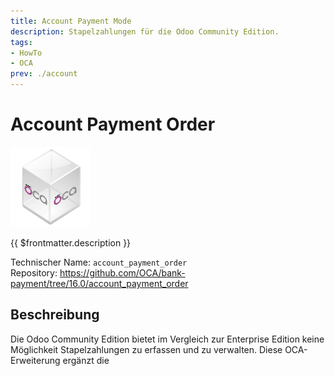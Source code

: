 ```yaml
---
title: Account Payment Mode
description: Stapelzahlungen für die Odoo Community Edition.
tags:
- HowTo
- OCA
prev: ./account
---
```

# Account Payment Order
![icon_oca_app](attachments/icon_oca_app.png)

{{ $frontmatter.description }}

Technischer Name: `account_payment_order`\
Repository: <https://github.com/OCA/bank-payment/tree/16.0/account_payment_order>

## Beschreibung

Die Odoo Community Edition bietet im Vergleich zur Enterprise Edition keine Möglichkeit Stapelzahlungen zu erfassen und zu verwalten. Diese OCA-Erweiterung ergänzt die 
